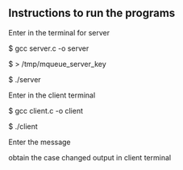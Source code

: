 ## Instructions to run the programs

Enter in the terminal for server

$ gcc server.c -o server

$ > /tmp/mqueue_server_key 

$ ./server

Enter in the client terminal

$ gcc client.c -o client

$ ./client

Enter the message

obtain the case changed output in client terminal
